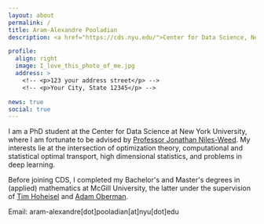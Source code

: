 ```yaml
---
layout: about
permalink: /
title: Aram-Alexandre Pooladian
description: <a href="https://cds.nyu.edu/">Center for Data Science, New York University</a>

profile:
  align: right
  image: I_love_this_photo_of_me.jpg
  address: >
    <!-- <p>123 your address street</p> -->
    <!-- <p>Your City, State 12345</p> -->

news: true
social: true
---
```


I am a PhD student at the Center for Data Science at New York University, where I am fortunate to be advised by <a href="https://www.jonathannilesweed.com/">Professor Jonathan Niles-Weed</a>. My interests lie at the intersection of optimization theory, computational and statistical optimal transport, high dimensional statistics, and problems in deep learning.

<!-- For the duration of the summer (and maybe beyond), I'm organizing a reading group on Optimal Transport; see <a href="https://reading-group-mcgill.github.io/">here</a>. -->

Before joining CDS, I completed my Bachelor's and Master's degrees in (applied) mathematics at McGill University, the latter under the supervision of <a href="http://www.math.mcgill.ca/hoheisel/">Tim Hoheisel</a> and <a href="http://www.adamoberman.net">Adam Oberman</a>.

<!-- My MSc has been graciously funded by the NSERC CGS-M scholarship, FRQNT Master's Scholarship, the Lorne Trottier Accelerator Fellowship, and Mitacs scholarship. -->

Email: aram-alexandre[dot]pooladian[at]nyu[dot]edu
